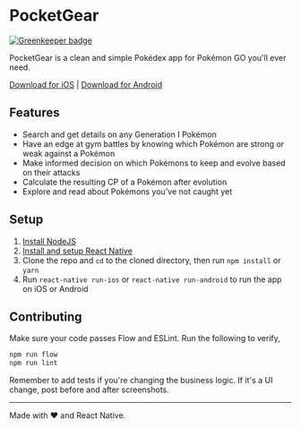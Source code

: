 # PocketGear

[![Greenkeeper badge](https://badges.greenkeeper.io/satya164/PocketGear.svg)](https://greenkeeper.io/)

PocketGear is a clean and simple Pokédex app for Pokémon GO you'll ever need.

[Download for iOS](https://itunes.apple.com/in/app/pokedb/id1143037838) | [Download for Android](https://play.google.com/store/apps/details?id=com.wibblystuff.gear)

## Features
- Search and get details on any Generation I Pokémon
- Have an edge at gym battles by knowing which Pokémon are strong or weak against a Pokémon
- Make informed decision on which Pokémons to keep and evolve based on their attacks
- Calculate the resulting CP of a Pokémon after evolution
- Explore and read about Pokémons you've not caught yet

## Setup
1. [Install NodeJS](https://nodejs.org/en/)
2. [Install and setup React Native](https://facebook.github.io/react-native/docs/getting-started.html)
3. Clone the repo and `cd` to the cloned directory, then run `npm install` or `yarn`
4. Run `react-native run-ios` or `react-native run-android` to run the app on iOS or Android

## Contributing
Make sure your code passes Flow and ESLint. Run the following to verify,

```sh
npm run flow
npm run lint
```

Remember to add tests if you're changing the business logic. If it's a UI change, post before and after screenshots.

---

Made with ❤️ and React Native.
